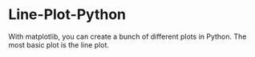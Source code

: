 # Line-Plot-Python
With matplotlib, you can create a bunch of different plots in Python. The most basic plot is the line plot.
